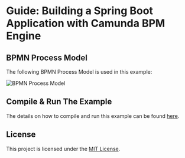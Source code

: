 # Guide: Building a Spring Boot Application with Camunda BPM Engine



## BPMN Process Model
The following BPMN Process Model is used in this example:

![BPMN Process Model](https://www.beyondengineering.io/assets/images/posts/camunda-spring-boot/personal-message-bpmn.png)

## Compile & Run The Example
The details on how to compile and run this example can be found [here](https://www.beyondengineering.io/guide-build-spring-boot-application-camunda-bpm-engine/).

## License
This project is licensed under the [MIT License](../../LICENSE).